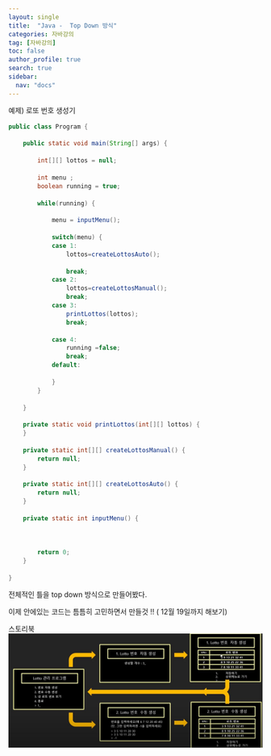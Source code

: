 ```yaml
---
layout: single
title:  "Java -  Top Down 방식"
categories: 자바강의
tag: [자바강의]
toc: false
author_profile: true
search: true
sidebar:
  nav: "docs"
---
```



예제) 로또 번호 생성기

```java
public class Program {

	public static void main(String[] args) {
		
		int[][] lottos = null;
		
		int menu ;
		boolean running = true;
		
		while(running) {
			
			menu = inputMenu();
			
			switch(menu) {
			case 1:
				lottos=createLottosAuto();
				
				break;
			case 2:
				lottos=createLottosManual();
				break;
			case 3:
				printLottos(lottos);
				break;

			case 4:
				running =false;
				break;
			default:
			
			}
		}

	}

	private static void printLottos(int[][] lottos) {
	}

	private static int[][] createLottosManual() {
		return null;
	}

	private static int[][] createLottosAuto() {
		return null;
	}

	private static int inputMenu() {
		
		
		
		return 0;
	}

}

```


전체적인 틀을 top down 방식으로 만들어봤다.

이제 안에있는 코드는 틈틈히 고민하면서 만들것 !! ( 12월 19일까지 해보기)


스토리북
![스토리북](/assets/images/스토리북.jpg)